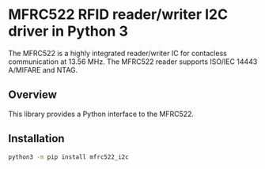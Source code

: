 # MFRC522 RFID reader/writer I2C driver in Python 3

The MFRC522 is a highly integrated reader/writer IC for contacless
communication at 13.56 MHz. The MFRC522 reader supports ISO/IEC 14443
A/MIFARE and NTAG.

## Overview
This library provides a Python interface to the MFRC522.

## Installation
```bash
python3 -m pip install mfrc522_i2c
```
